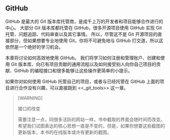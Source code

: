 ## GitHub

GitHub 是最大的 Git 版本库托管商，是成千上万的开发者和项目能够合作进行的中心。
大部分 Git 版本库都托管在 GitHub，很多开源项目使用 GitHub 实现 Git 托管、问题追踪、代码审查以及其它事情。
所以，尽管这不是 Git 开源项目的直接部分，但如果想要专业地使用 Git，你将不可避免地与 GitHub 打交道，所以这依然是一个绝好的学习机会。

本章将讨论如何高效地使用 GitHub。
我们将学习如何注册和管理账户、创建和使用 Git 版本库、向已有项目贡献的通用流程以及如何接受别人向你自己项目的贡献、GitHub 的编程接口和很多能够让这些操作更简单的小提示。

如果你对如何使用 GitHub 托管自己的项目，或者与已经托管在 GitHub 上面的项目进行合作没有兴趣，可以直接跳到 <<_git_tools>> 这一章。

>[WARNING]
>
>接口的改变
>
>需要注意一点，同很多活跃的网站一样，书中截取的界面会随时间而改变。
>希望我们试图表达的核心思想一直是不变的，但是，如果你想要这些截图的更新版本，本书的在线版本或许有更新的截图。

